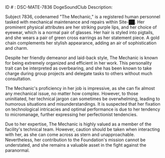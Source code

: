 ID # : DSC-MATE-7836
DogeSoundClub Description:

Subject 7836, codenamed "The Mechanic," is a registered human personnel tasked with mechanical maintenance and repairs within Site-██. Her prominent physical attributes are her striking purple lips, and her choice of eyewear, which is a normal pair of glasses. Her hair is styled into pigtails, and she wears a pair of green cross earrings as her statement piece. A gold chain complements her stylish appearance, adding an air of sophistication and charm.

Despite her friendly demeanor and laid-back style, The Mechanic is known for being extremely organized and efficient in her work. This personality trait can be interpreted as overbearing, and she has been known to take charge during group projects and delegate tasks to others without much consultation.

The Mechanic's proficiency in her job is impressive, as she can fix almost any mechanical issue, no matter how complex. However, to those uninitiated, her technical jargon can sometimes be overwhelming, leading to humorous situations and misunderstandings. It is suspected that her fixation on technological intricacies and optimal performance is due to her tendency to micromanage, further expressing her perfectionist tendencies.

Due to her expertise, The Mechanic is highly valued as a member of the facility's technical team. However, caution should be taken when interacting with her, as she can come across as stern and unapproachable. Nevertheless, her contribution to the Foundation's mission cannot be understated, and she remains a valuable asset in the fight against the paranormal.